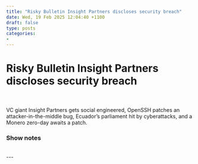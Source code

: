 ```yaml
---
title: "Risky Bulletin Insight Partners discloses security breach"
date: Wed, 19 Feb 2025 12:04:40 +1100
draft: false
type: posts
categories: 
- 
---
```

# Risky Bulletin Insight Partners discloses security breach

<br/>

<br/>
VC giant Insight Partners gets social engineered, OpenSSH patches an attacker-in-the-middle bug, Ecuador’s parliament hit by cyberattacks, and a Monero zero-day awaits a patch.

### Show notes

<br/>
---

